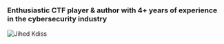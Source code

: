 ### Enthusiastic CTF player & author with 4+ years of experience in the cybersecurity industry
![Jihed Kdiss](https://i.ibb.co/2nQSdYB/1728431201708.jpg)
